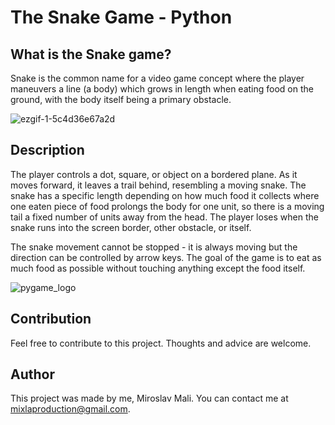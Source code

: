 # The Snake Game - Python

## What is the Snake game?
Snake is the common name for a video game concept where the player maneuvers a line (a body) which grows in length when eating food on the ground, with the body itself being a primary obstacle.

![ezgif-1-5c4d36e67a2d](https://user-images.githubusercontent.com/68731924/136703908-1ab67793-6db6-46ef-a24e-9d9a81e18feb.gif)

## Description
The player controls a dot, square, or object on a bordered plane. As it moves forward, it leaves a trail behind, resembling a moving snake. The snake has a specific length depending on how much food it collects where one eaten piece of food prolongs the body for one unit, so there is a moving tail a fixed number of units away from the head. The player loses when the snake runs into the screen border, other obstacle, or itself.

The snake movement cannot be stopped - it is always moving but the direction can be controlled by arrow keys.
The goal of the game is to eat as much food as possible without touching anything except the food itself.

![pygame_logo](https://user-images.githubusercontent.com/68731924/136551875-744646d6-5365-4a3f-ab17-b7f032a4d85c.gif)

## Contribution
Feel free to contribute to this project. Thoughts and advice are welcome.

## Author
This project was made by me, Miroslav Mali. You can contact me at mixlaproduction@gmail.com.

